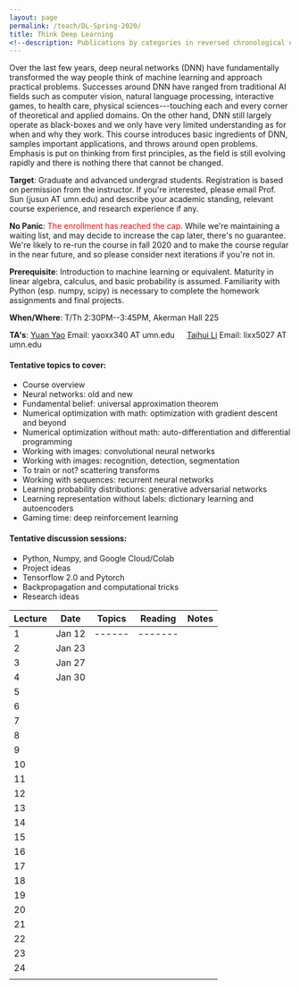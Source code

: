 ```yaml
---
layout: page
permalink: /teach/DL-Spring-2020/
title: Think Deep Learning
<!--description: Publications by categories in reversed chronological order. -->
---
```


Over the last few years, deep neural networks (DNN) have fundamentally transformed the way people think of machine learning and approach practical problems. Successes around DNN have ranged from traditional AI fields such as computer vision, natural language processing, interactive games, to health care, physical sciences---touching each and every corner of theoretical and applied domains. On the other hand, DNN still largely operate as black-boxes and we only have very limited understanding as for when and why they work. This course introduces basic ingredients of DNN, samples important applications, and throws around open problems. Emphasis is put on thinking from first principles, as the field is still evolving rapidly and there is nothing there that cannot be changed.

**Target**: Graduate and advanced undergrad students. Registration is based on permission from the instructor. If you're interested, please email Prof. Sun (jusun AT umn.edu) and describe your academic standing, relevant course experience, and research experience if any.

**No Panic**: <span style="color:red"> The enrollment has reached the cap. </span> While we're maintaining a waiting list, and may decide to increase the cap later, there's no guarantee. We're likely to re-run the course in fall 2020 and to make the course regular in the near future, and so please consider next iterations if you're not in.

**Prerequisite**: Introduction to machine learning or equivalent. Maturity in linear algebra, calculus, and basic probability is assumed. Familiarity with Python (esp. numpy, scipy) is necessary to complete the homework assignments and final projects.  

**When/Where**: T/Th 2:30PM--3:45PM, Akerman Hall 225

**TA's**: [Yuan Yao](https://myaccount.umn.edu/lookup?SET_INSTITUTION=&UID=yaoxx340)  Email: yaoxx340 AT umn.edu   &emsp;    [Taihui Li](https://myaccount.umn.edu/lookup?SET_INSTITUTION=&UID=lixx5027) Email: lixx5027 AT umn.edu

#### Tentative topics to cover:

- Course overview
- Neural networks: old and new
- Fundamental belief: universal approximation theorem
- Numerical optimization with math: optimization with gradient descent and beyond
- Numerical optimization without math: auto-differentiation and differential programming
- Working with images: convolutional neural networks
- Working with images: recognition, detection, segmentation
- To train or not? scattering transforms
- Working with sequences: recurrent neural networks
- Learning probability distributions: generative adversarial networks
- Learning representation without labels: dictionary learning and autoencoders
- Gaming time: deep reinforcement learning

#### Tentative discussion sessions:

- Python, Numpy, and Google Cloud/Colab
- Project ideas
- Tensorflow 2.0 and Pytorch
- Backpropagation and computational tricks
- Research ideas

| Lecture | Date   | Topics | Reading | Notes |
| ------- | ------ | ------ | ------- | ----- |
| 1       | Jan 12 | ------ | ------- |       |
| 2       | Jan 23 |        |         |       |
| 3       | Jan 27 |        |         |       |
| 4       | Jan 30 |        |         |       |
| 5       |        |        |         |       |
| 6       |        |        |         |       |
| 7       |        |        |         |       |
| 8       |        |        |         |       |
| 9       |        |        |         |       |
| 10      |        |        |         |       |
| 11      |        |        |         |       |
| 12      |        |        |         |       |
| 13      |        |        |         |       |
| 14      |        |        |         |       |
| 15      |        |        |         |       |
| 16      |        |        |         |       |
| 17      |        |        |         |       |
| 18      |        |        |         |       |
| 19      |        |        |         |       |
| 20      |        |        |         |       |
| 21      |        |        |         |       |
| 22      |        |        |         |       |
| 23      |        |        |         |       |
| 24      |        |        |         |       |
|         |        |        |         |       |

